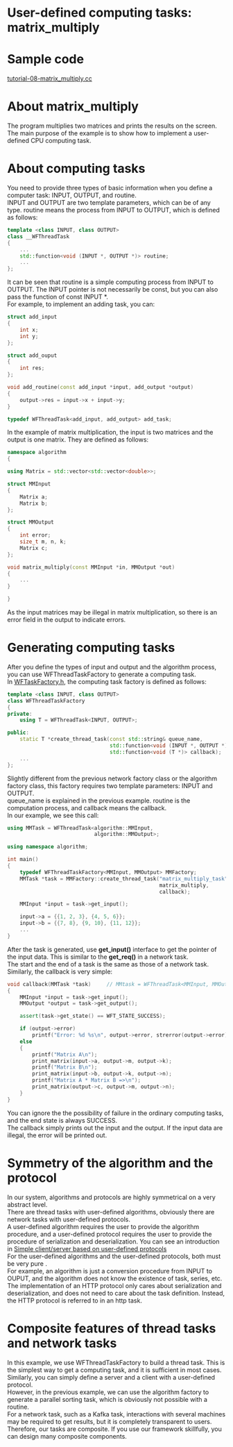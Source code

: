 # User-defined computing tasks: matrix\_multiply

# Sample code

[tutorial-08-matrix\_multiply.cc](/tutorial/tutorial-08-matrix_multiply.cc)

# About matrix\_multiply

The program multiplies two matrices and prints the results on the screen.   
The main purpose of the example is to show how to implement a user-defined CPU computing task.

# About computing tasks

You need to provide three types of basic information when you define a computer task: INPUT, OUTPUT, and routine.   
INPUT and OUTPUT are two template parameters, which can be of any type. routine means the process from INPUT to OUTPUT, which is defined as follows:

~~~cpp
template <class INPUT, class OUTPUT>
class __WFThreadTask
{
    ...
    std::function<void (INPUT *, OUTPUT *)> routine;
    ...
};
~~~

It can be seen that routine is a simple computing process from INPUT to OUTPUT. The INPUT pointer is not necessarily be const, but you can also pass the function of const INPUT \*.   
For example, to implement an adding task, you can:

~~~cpp
struct add_input
{
    int x;
    int y;
};

struct add_ouput
{
    int res;
};

void add_routine(const add_input *input, add_output *output)
{
    output->res = input->x + input->y;
}

typedef WFThreadTask<add_input, add_output> add_task;
~~~

In the example of matrix multiplication, the input is two matrices and the output is one matrix. They are defined as follows:

~~~cpp
namespace algorithm
{

using Matrix = std::vector<std::vector<double>>;

struct MMInput
{
    Matrix a;
    Matrix b;
};

struct MMOutput
{
    int error;
    size_t m, n, k;
    Matrix c;
};

void matrix_multiply(const MMInput *in, MMOutput *out)
{
    ...
}

}
~~~

As the input matrices may be illegal in matrix multiplication, so there is an error field in the output to indicate errors.

# Generating computing tasks

After you define the types of input and output and the algorithm process, you can use  WFThreadTaskFactory  to generate a computing task.   
In [WFTaskFactory.h](/src/factory/WFTaskFactory.h), the computing task factory is defined as follows:

~~~cpp
template <class INPUT, class OUTPUT>
class WFThreadTaskFactory
{
private:
    using T = WFThreadTask<INPUT, OUTPUT>;

public:
    static T *create_thread_task(const std::string& queue_name,
                                 std::function<void (INPUT *, OUTPUT *)> routine,
                                 std::function<void (T *)> callback);
    ...
};
~~~

Slightly different from the previous network factory class or the algorithm factory class, this factory requires two template parameters: INPUT and OUTPUT.   
queue\_name is explained in the previous example. routine is the computation process, and callback means the callback.   
In our example, we see this call:

~~~cpp
using MMTask = WFThreadTask<algorithm::MMInput,
                            algorithm::MMOutput>;

using namespace algorithm;

int main()
{
    typedef WFThreadTaskFactory<MMInput, MMOutput> MMFactory;
    MMTask *task = MMFactory::create_thread_task("matrix_multiply_task",
                                                 matrix_multiply,
                                                 callback);

    MMInput *input = task->get_input();

    input->a = {{1, 2, 3}, {4, 5, 6}};
    input->b = {{7, 8}, {9, 10}, {11, 12}};
    ...
}
~~~

After the task is generated, use **get\_input()** interface to get the pointer of the input data. This is similar to the **get\_req()** in a network task.   
The start and the end of a task is the same as those of a network task. Similarly, the callback is very simple:

~~~cpp
void callback(MMTask *task)     // MMtask = WFThreadTask<MMInput, MMOutput>
{
    MMInput *input = task->get_input();
    MMOutput *output = task->get_output();

    assert(task->get_state() == WFT_STATE_SUCCESS);

    if (output->error)
        printf("Error: %d %s\n", output->error, strerror(output->error));
    else
    {
        printf("Matrix A\n");
        print_matrix(input->a, output->m, output->k);
        printf("Matrix B\n");
        print_matrix(input->b, output->k, output->n);
        printf("Matrix A * Matrix B =>\n");
        print_matrix(output->c, output->m, output->n);
    }
}
~~~

You can ignore the the possibility of failure in the ordinary computing tasks, and the end state is always SUCCESS.   
The callback simply prints out the input and the output. If the input data are illegal, the error will be printed out.

# Symmetry of the algorithm and the protocol

In our system, algorithms and protocols are highly symmetrical on a very abstract level.   
There are thread tasks with user-defined algorithms,  obviously there are network tasks with user-defined protocols.   
A user-defined algorithm requires the user to provide the algorithm procedure, and a user-defined protocol requires the user to provide the procedure of serialization and deserialization. You can see an introduction in [Simple client/server based on user-defined protocols](/tutorial-10-user_defined_protocol.md)   
For the user-defined algorithms and the user-defined protocols, both must be very pure .   
For example, an algorithm is just a conversion procedure from INPUT to OUPUT, and the algorithm does not know the existence of task, series, etc.   
The implementation of an HTTP protocol only cares about serialization and deserialization, and does not need to care about the task definition. Instead, the HTTP protocol is referred to in an http task.

# Composite features of thread tasks and network tasks

In this example, we use WFThreadTaskFactory to build a thread task. This is the simplest way to get a computing task, and it is sufficient in most cases.   
Similarly, you can simply define a server and a client with a user-defined protocol.   
However, in the previous example, we can use the algorithm factory to generate a parallel sorting task, which is obviously not possible with a routine.   
For a network task, such as a Kafka task, interactions with several machines may be required to get results, but it is completely transparent to users.   
Therefore, our tasks are composite. If you use our framework skillfully, you can design many composite components.
